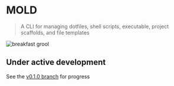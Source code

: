# MOLD  
> A CLI for managing dotfiles, shell scripts, executable, project scaffolds, and file templates

![breakfast grool](https://assets.slugbyte.com/github/github-header-00011.png)  

## Under active development 
See the [v0.1.0 branch](https://github.com/slugbyte/mold/tree/v0.1.0) for progress

